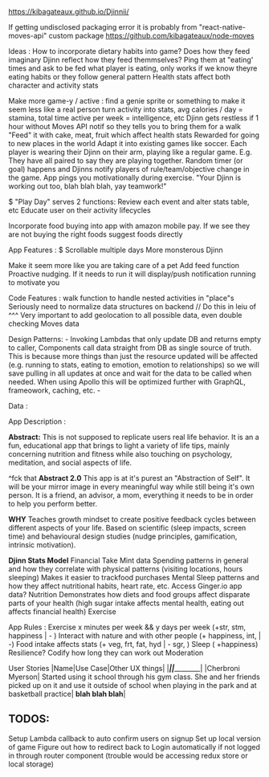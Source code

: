 https://kibagateaux.github.io/Djinnii/

If getting undisclosed packaging error it is probably from "react-native-moves-api" custom package
https://github.com/kibagateaux/node-moves



Ideas : 
  How to incorporate dietary habits into game?
    Does how they feed imaginary Djinn reflect how they feed themmselves?
    Ping them at "eating' times and ask to be fed what player is eating, only works if we know theyre eating habits or they follow general pattern
    Health stats affect both character and activity stats


Make more game-y / active :
  find a genie sprite or something to make it seem less like a real person
  turn activity into stats, avg calories / day = stamina, total time active per week = intelligence, etc
  Djinn gets restless if 1 hour without Moves API notif so they tells you to bring them for a walk
  "Feed" it with cake, meat, fruit which affect health stats
  Rewarded for going to new places in the world
  Adapt it into existing games like soccer. Each player is wearing their Djinn on their arm, playing like a regular game. E.g. They have all paired to say they are playing together. Random timer (or goal) happens and Djinns notify players of rule/team/objective change in the game. 
  App pings you motivationally during exercise. "Your Djinn is working out too, blah blah blah, yay teamwork!" 

$ "Play Day" serves 2 functions:
  Review each event and alter stats table, etc
  Educate user on their activity lifecycles

Incorporate food buying into app with amazon mobile pay. If we see they are not buying the right foods suggest foods directly

App Features :
  $ Scrollable multiple days
  More monsterous Djinn

  Make it seem more like you are taking care of a pet
    Add feed function
  Proactive nudging. If it needs to run it will display/push notification running to motivate you



Code Features :
  walk function to handle nested activities in "place"s
  Seriously need to normalize data structures on backend // Do this in leiu of ^^^
  Very important to add geolocation to all possible data, even double checking Moves data


  Design Patterns:
    - Invoking Lambdas that only update DB and returns empty to caller, Components call data straight from DB as single source of truth. This is because more things than just the resource updated will be affected (e.g. running to stats, eating to emotion, emotion to relationships) so we will save pulling in all updates at once and wait for the data to be called when needed. When using Apollo this will be optimized further with GraphQL, frameowork, caching, etc.
    - 


Data :


App Description :

  **Abstract:** This is not supposed to replicate users real life behavior. It is an a fun, educational app that brings to light a variety of life tips, mainly concerning nutrition and fitness while also touching on psychology, meditation, and social aspects of life. 

  ^fck that **Abstract 2.0** This app is at it's purest an "Abstraction of Self". It will be your mirror image in every meaningful way while still being it's own person. It is a friend,
  an advisor, a mom, everything it needs to be in order to help you perform better.

**WHY**
  Teaches growth mindset to create positive feedback cycles between different aspects of your life. Based on scientific (sleep impacts, screen time) and behavioural design studies (nudge principles, gamification, intrinsic motivation).


  **Djinn Stats Model**
  Financial 
    Take Mint data 
    Spending patterns in general and how they correlate with physical patterns (visiting locations, hours sleeping)
    Makes it easier to trackfood purchases
  Mental 
    Sleep patterns and how they affect nutritional habits, heart rate, etc.
    Access Ginger.io app data? 
  Nutrition
    Demonstrates how diets and food groups affect disparate parts of your health (high sugar intake affects mental health, eating out affects financial health)
  Exercise



App Rules : 
  Exercise x minutes per week && y days per week (+str, stm, happiness | - )
  Interact with nature and with other people (+ happiness, int,  | -)
  Food intake affects stats (+ veg, frt, fat, hyd | - sgr, )
  Sleep ( +happiness)
  Resilience? Codify how long they can work out
  Moderation 





  User Stories 
  |Name|Use Case|Other UX things|
  |_________|____________|___________|
  |Cherbroni Myerson| Started using it school through his gym class. She and her friends picked up on it and use it outside of school when playing in the park and at basketball practice| **blah blah blah**|


TODOS:
------

Setup Lambda callback to auto confirm users on signup
Set up local version of game
Figure out how to redirect back to Login automatically if not logged in through router component (trouble would be accessing redux store or local storage)

